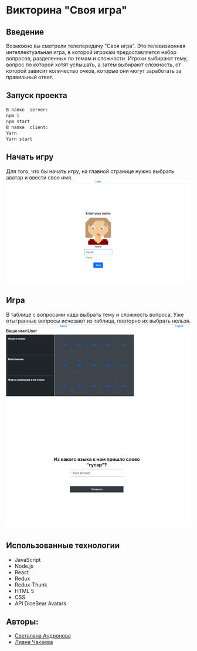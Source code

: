 # Викторина "Своя игра"

## Введение

Возможно вы смотрели телепередачу "Своя игра". Это телевизионная интеллектуальная игра, в которой игрокам предоставляется набор вопросов, разделенных по темам и сложности. Игроки выбирают тему, вопрос по которой хотят услышать, а затем выбирают сложность, от которой зависит количество очков, которые они могут заработать за правильный ответ.

## Запуск проекта

```
В папке  server:
npm i
npm start
В папке  client:
Yarn
Yarn start
```

## Начать игру

Для того, что бы начать игру, на главной странице нужно выбрать аватар и ввести свое имя.
![Главная](https://github.com/AndronovaS/Project_your_game/blob/main/%D0%A1%D0%BD%D0%B8%D0%BC%D0%BE%D0%BA%20%D1%8D%D0%BA%D1%80%D0%B0%D0%BD%D0%B0%202021-07-05%20%D0%B2%2015.26.04.png)

## Игра

В таблице с вопросами надо выбрать тему и сложность вопроса.
Уже отыгранные вопросы исчезают из таблица, повторно их выбрать нельзя.
![Таблица](https://github.com/AndronovaS/Project_your_game/blob/main/%D0%A1%D0%BD%D0%B8%D0%BC%D0%BE%D0%BA%20%D1%8D%D0%BA%D1%80%D0%B0%D0%BD%D0%B0%202021-07-05%20%D0%B2%2015.26.54.png)
![Вопросы](https://github.com/AndronovaS/Project_your_game/blob/main/%D0%A1%D0%BD%D0%B8%D0%BC%D0%BE%D0%BA%20%D1%8D%D0%BA%D1%80%D0%B0%D0%BD%D0%B0%202021-07-05%20%D0%B2%2015.27.39.png)

## Использованные технологии

- JavaScript
- Node.js
- React
- Redux
- Redux-Thunk
- HTML 5
- CSS
- API DiceBear Avatars

## Авторы:

- [Светалана Андронова](https://github.com/AndronovaS)
- [Лиана Чакаева](https://github.com/ChakLiana)
